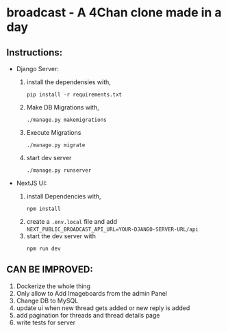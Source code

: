 # broadcast - A 4Chan clone made in a day

## Instructions:

- Django Server:

  1.  install the dependensies with,
      ```shell
      pip install -r requirements.txt
      ```
  1.  Make DB Migrations with,
      ```shell
      ./manage.py makemigrations
      ```
  1.  Execute Migrations
      ```shell
      ./manage.py migrate
      ```
  1.  start dev server
      ```shell
      ./manage.py runserver
      ```

- NextJS UI:
  1. install Dependencies with,
     ```shell
     npm install
     ```
  1. create a `.env.local` file and add `NEXT_PUBLIC_BROADCAST_API_URL=YOUR-DJANGO-SERVER-URL/api`
  1. start the dev server with
     ```shell
     npm run dev
     ```

## CAN BE IMPROVED:

1. Dockerize the whole thing
1. Only allow to Add Imageboards from the admin Panel
1. Change DB to MySQL
1. update ui when new thread gets added or new reply is added
1. add pagination for threads and thread details page
1. write tests for server
